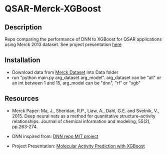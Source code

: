 # QSAR-Merck-XGBoost

## Description
Repo comparing the performance of DNN to XGBoost for QSAR applications using Merck 2013 dataset. See project presentation [here](https://docs.google.com/presentation/d/e/2PACX-1vRN4hVoXzNEVSYAOq9eYWDQxudlwCAL2GNW9Mx1D7ScT6pOXDTEmxUOeV_jnOo__zi9hKX_yoLPq0R6/pub?start=false&loop=false&delayms=3000)

## Installation
- Download data from [Merck Dataset](https://www.kaggle.com/c/MerckActivity/data "Merck Dataset") into Data folder
- run "python main.py arg_dataset arg_model". arg_dataset can be "all" or an int between 1 and 15, arg_model can be "dnn", "rf" or "xgb"

## Resources
- Merck Paper:
Ma, J., Sheridan, R.P., Liaw, A., Dahl, G.E. and Svetnik, V., 2015. Deep neural nets as a method for quantitative structure–activity relationships. Journal of chemical information and modeling, 55(2), pp.263-274.

- DNN inspired from:
[DNN repo MIT project](https://github.com/RuwanT/merck/blob/master/custom_networks.py)

- Project Presentation:
[Molecular Activity Prediction with XGBoost](https://docs.google.com/presentation/d/e/2PACX-1vRN4hVoXzNEVSYAOq9eYWDQxudlwCAL2GNW9Mx1D7ScT6pOXDTEmxUOeV_jnOo__zi9hKX_yoLPq0R6/pub?start=false&loop=false&delayms=3000)

